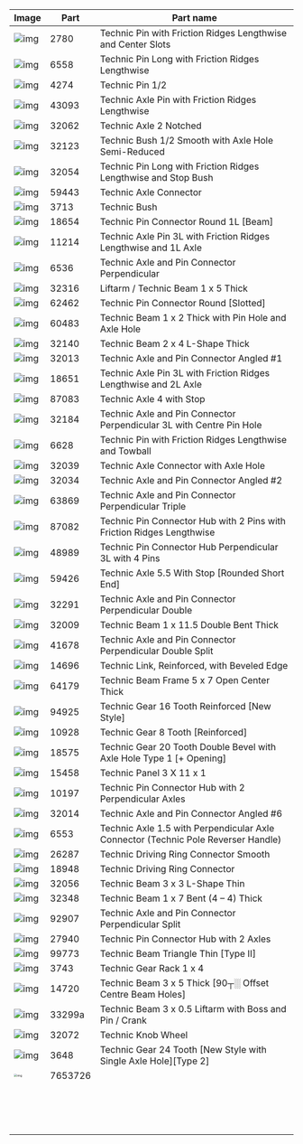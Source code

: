 | Image                                                        | Part    | Part name                                                    |
| ------------------------------------------------------------ | ------- | ------------------------------------------------------------ |
| ![img](https://brickarchitect.com/content/parts/2780.png)    | 2780    | Technic Pin with Friction Ridges Lengthwise and Center Slots |
| ![img](https://brickarchitect.com/content/parts/6558.png)    | 6558    | Technic Pin Long with Friction Ridges Lengthwise             |
| ![img](https://brickarchitect.com/content/parts/4274.png)    | 4274    | Technic Pin 1/2                                              |
| ![img](https://brickarchitect.com/content/parts/43093.png)   | 43093   | Technic Axle Pin with Friction Ridges Lengthwise             |
| ![img](https://brickarchitect.com/content/parts/32062.png)   | 32062   | Technic Axle 2 Notched                                       |
| ![img](https://brickarchitect.com/content/parts/32123.png)   | 32123   | Technic Bush 1/2 Smooth with Axle Hole Semi-Reduced          |
| ![img](https://brickarchitect.com/content/parts/32054.png)   | 32054   | Technic Pin Long with Friction Ridges Lengthwise and Stop Bush |
| ![img](https://brickarchitect.com/content/parts/59443.png)   | 59443   | Technic Axle Connector                                       |
| ![img](https://brickarchitect.com/content/parts/3713.png)    | 3713    | Technic Bush                                                 |
| ![img](https://brickarchitect.com/content/parts/18654.png)   | 18654   | Technic Pin Connector Round 1L [Beam]                        |
| ![img](https://brickarchitect.com/content/parts/11214.png)   | 11214   | Technic Axle Pin 3L with Friction Ridges Lengthwise and 1L Axle |
| ![img](https://brickarchitect.com/content/parts/6536.png)    | 6536    | Technic Axle and Pin Connector Perpendicular                 |
| ![img](https://brickarchitect.com/content/parts/32316.png)   | 32316   | Liftarm / Technic Beam 1 x 5 Thick                           |
| ![img](https://brickarchitect.com/content/parts/62462.png)   | 62462   | Technic Pin Connector Round [Slotted]                        |
| ![img](https://brickarchitect.com/content/parts/60483.png)   | 60483   | Technic Beam 1 x 2 Thick with Pin Hole and Axle Hole         |
| ![img](https://brickarchitect.com/content/parts/32140.png)   | 32140   | Technic Beam 2 x 4 L-Shape Thick                             |
| ![img](https://brickarchitect.com/content/parts/32013.png)   | 32013   | Technic Axle and Pin Connector Angled #1                     |
| ![img](https://brickarchitect.com/content/parts/18651.png)   | 18651   | Technic Axle Pin 3L with Friction Ridges Lengthwise and 2L Axle |
| ![img](https://brickarchitect.com/content/parts/87083.png)   | 87083   | Technic Axle 4 with Stop                                     |
| ![img](https://brickarchitect.com/content/parts/32184.png)   | 32184   | Technic Axle and Pin Connector Perpendicular 3L with Centre Pin Hole |
| ![img](https://brickarchitect.com/content/parts/6628.png)    | 6628    | Technic Pin with Friction Ridges Lengthwise and Towball      |
| ![img](https://brickarchitect.com/content/parts/32039.png)   | 32039   | Technic Axle Connector with Axle Hole                        |
| ![img](https://brickarchitect.com/content/parts/32034.png)   | 32034   | Technic Axle and Pin Connector Angled #2                     |
| ![img](https://brickarchitect.com/content/parts/63869.png)   | 63869   | Technic Axle and Pin Connector Perpendicular Triple          |
| ![img](https://brickarchitect.com/content/parts/87082.png)   | 87082   | Technic Pin Connector Hub with 2 Pins with Friction Ridges Lengthwise |
| ![img](https://brickarchitect.com/content/parts/48989.png)   | 48989   | Technic Pin Connector Hub Perpendicular 3L with 4 Pins       |
| ![img](https://brickarchitect.com/content/parts/59426.png)   | 59426   | Technic Axle 5.5 With Stop [Rounded Short End]               |
| ![img](https://brickarchitect.com/content/parts/32291.png)   | 32291   | Technic Axle and Pin Connector Perpendicular Double          |
| ![img](https://brickarchitect.com/content/parts/32009.png)   | 32009   | Technic Beam 1 x 11.5 Double Bent Thick                      |
| ![img](https://brickarchitect.com/content/parts/41678.png)   | 41678   | Technic Axle and Pin Connector Perpendicular Double Split    |
| ![img](https://brickarchitect.com/content/parts/14696.png)   | 14696   | Technic Link, Reinforced, with Beveled Edge                  |
| ![img](https://brickarchitect.com/content/parts/64179.png)   | 64179   | Technic Beam Frame 5 x 7 Open Center Thick                   |
| ![img](https://brickarchitect.com/content/parts/94925.png)   | 94925   | Technic Gear 16 Tooth Reinforced [New Style]                 |
| ![img](https://brickarchitect.com/content/parts/10928.png)   | 10928   | Technic Gear 8 Tooth [Reinforced]                            |
| ![img](https://brickarchitect.com/content/parts/18575.png)   | 18575   | Technic Gear 20 Tooth Double Bevel with Axle Hole Type 1 [+ Opening] |
| ![img](https://brickarchitect.com/content/parts/15458.png)   | 15458   | Technic Panel 3 X 11 x 1                                     |
| ![img](https://brickarchitect.com/content/parts/10197.png)   | 10197   | Technic Pin Connector Hub with 2 Perpendicular Axles         |
| ![img](https://brickarchitect.com/content/parts/32014.png)   | 32014   | Technic Axle and Pin Connector Angled #6                     |
| ![img](https://brickarchitect.com/content/parts/6553.png)    | 6553    | Technic Axle 1.5 with Perpendicular Axle Connector (Technic Pole Reverser Handle) |
| ![img](https://brickarchitect.com/content/parts/26287.png)   | 26287   | Technic Driving Ring Connector Smooth                        |
| ![img](https://brickarchitect.com/content/parts/18948.png)   | 18948   | Technic Driving Ring Connector                               |
| ![img](https://brickarchitect.com/content/parts/32056.png)   | 32056   | Technic Beam 3 x 3 L-Shape Thin                              |
| ![img](https://brickarchitect.com/content/parts/32348.png)   | 32348   | Technic Beam 1 x 7 Bent (4 – 4) Thick                        |
| ![img](https://brickarchitect.com/content/parts/92907.png)   | 92907   | Technic Axle and Pin Connector Perpendicular Split           |
| ![img](https://brickarchitect.com/content/parts/27940.png)   | 27940   | Technic Pin Connector Hub with 2 Axles                       |
| ![img](https://brickarchitect.com/content/parts/99773.png)   | 99773   | Technic Beam Triangle Thin [Type II]                         |
| ![img](https://brickarchitect.com/content/parts/3743.png)    | 3743    | Technic Gear Rack 1 x 4                                      |
| ![img](https://brickarchitect.com/content/parts/14720.png)   | 14720   | Technic Beam 3 x 5 Thick [90┬░ Offset Centre Beam Holes]     |
| ![img](https://brickarchitect.com/content/parts/33299a.png)  | 33299a  | Technic Beam 3 x 0.5 Liftarm with Boss and Pin / Crank       |
| ![img](https://brickarchitect.com/content/parts/32072.png)   | 32072   | Technic Knob Wheel                                           |
| ![img](https://brickarchitect.com/content/parts/3648.png)    | 3648    | Technic Gear 24 Tooth [New Style with Single Axle Hole][Type 2] |
| <img src="https://cdn.rebrickable.com/media/thumbs/parts/elements/4142622.jpg/250x250p.jpg?1595088521.3652043" alt="img" style="zoom: 33%;" /> | 7653726 |                                                              |
|                                                              |         |                                                              |
|                                                              |         |                                                              |
|                                                              |         |                                                              |
|                                                              |         |                                                              |
|                                                              |         |                                                              |
|                                                              |         |                                                              |
|                                                              |         |                                                              |
|                                                              |         |                                                              |
|                                                              |         |                                                              |
|                                                              |         |                                                              |
|                                                              |         |                                                              |
|                                                              |         |                                                              |
|                                                              |         |                                                              |
|                                                              |         |                                                              |
|                                                              |         |                                                              |


